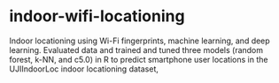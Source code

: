# indoor-wifi-locationing

Indoor locationing using Wi-Fi fingerprints, machine learning, and deep learning.
Evaluated data and trained and tuned three models (random forest, k-NN, and c5.0) in R  to predict smartphone user locations in the UJIIndoorLoc indoor locationing dataset,
